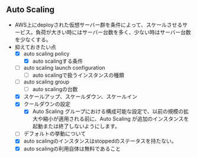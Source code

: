 ## Auto Scaling
* AWS上にdeployされた仮想サーバー群を条件によって、スケールさせるサービス。負荷が大きい時にはサーバー台数を多く、少ない時はサーバー台数を少なくする。
* 抑えておきたい点
  - [X] auto scaling policy
    - [X] auto scalingする条件
  - [ ] auto scaling launch configuration
    - [ ] auto scalingで扱うインスタンスの種類
  - [ ] auto scaling group
    - [ ] auto scalingの台数
  - [X] スケールアップ、スケールダウン、スケールイン
  - [X] クールダウンの設定
    - [X] Auto Scaling グループにおける構成可能な設定で、以前の規模の拡大や縮小が適用される前に、Auto Scaling が追加のインスタンスを起動または終了しないようにします。
  - [ ] デフォルトの挙動について
  - [X] auto scalingのインスタンスはstoppedのステータスを持たない。
  - [X] auto scalingの利用自体は無料であること
